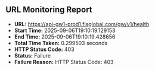 ## URL Monitoring Report

- **URL:** https://api-gw1-prod1.fisglobal.com/gw/v1/health
- **Start Time:** 2025-09-06T19:10:19.129153
- **End Time:** 2025-09-06T19:10:19.428656
- **Total Time Taken:** 0.299503 seconds
- **HTTP Status Code:** 403
- **Status:** Failure
- **Failure Reason:** HTTP Status Code: 403
